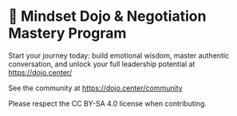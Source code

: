 # 🥋 Mindset Dojo & Negotiation Mastery Program

Start your journey today: build emotional wisdom, master authentic conversation, and unlock your full leadership potential at https://dojo.center/

See the community at https://dojo.center/community

Please respect the CC BY-SA 4.0 license when contributing.
